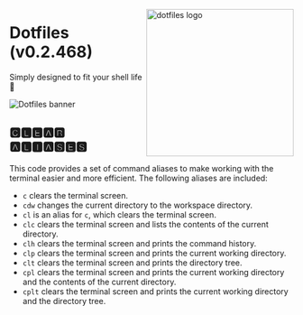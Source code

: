<!-- markdownlint-disable MD033 MD041 MD043 -->

<img src="https://kura.pro/dotfiles/v2/images/logos/dotfiles.svg"
alt="dotfiles logo" width="261" align="right" />

<!-- markdownlint-enable MD033 MD041 MD043 -->

# Dotfiles (v0.2.468)

Simply designed to fit your shell life 🐚

![Dotfiles banner][banner]

## 🅲🅻🅴🅰🆁 🅰🅻🅸🅰🆂🅴🆂

This code provides a set of command aliases to make working with the
terminal easier and more efficient. The following aliases are included:

- `c` clears the terminal screen.
- `cdw` changes the current directory to the workspace directory.
- `cl` is an alias for `c`, which clears the terminal screen.
- `clc` clears the terminal screen and lists the contents of the current
  directory.
- `clh` clears the terminal screen and prints the command history.
- `clp` clears the terminal screen and prints the current working
  directory.
- `clt` clears the terminal screen and prints the directory tree.
- `cpl` clears the terminal screen and prints the current working
  directory and the contents of the current directory.
- `cplt` clears the terminal screen and prints the current working
  directory and the directory tree.

[banner]: https://kura.pro/dotfiles/v2/images/titles/title-dotfiles.svg
